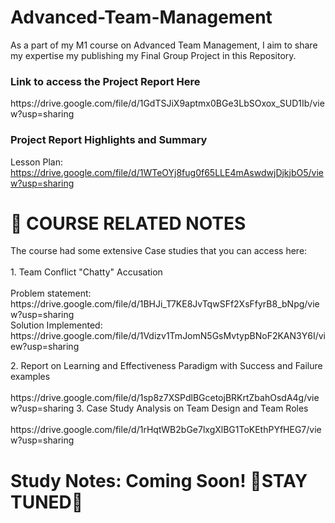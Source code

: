 # Advanced-Team-Management
As a part of my M1 course on Advanced Team Management, I aim to share my expertise my publishing my Final Group Project in this Repository. 

<h3> Link to access the Project Report Here </h3>
https://drive.google.com/file/d/1GdTSJiX9aptmx0BGe3LbSOxox_SUD1Ib/view?usp=sharing

<h3> Project Report Highlights and Summary </h3>

Lesson Plan: https://drive.google.com/file/d/1WTeOYj8fug0f65LLE4mAswdwjDjkjbO5/view?usp=sharing <br>

<h1> 📓 COURSE RELATED NOTES  </h1>

<p> The course had some extensive Case studies that you can access here: <br> <br>
1. Team Conflict "Chatty" Accusation <br><br>
  Problem statement: https://drive.google.com/file/d/1BHJi_T7KE8JvTqwSFf2XsFfyrB8_bNpg/view?usp=sharing <br>
  Solution Implemented: https://drive.google.com/file/d/1Vdizv1TmJomN5GsMvtypBNoF2KAN3Y6I/view?usp=sharing <br> </p>
  2. Report on Learning and Effectiveness Paradigm with Success and Failure examples<br><br>
  https://drive.google.com/file/d/1sp8z7XSPdlBGcetojBRKrtZbahOsdA4g/view?usp=sharing
  3. Case Study Analysis on Team Design and Team Roles<br><br>
  https://drive.google.com/file/d/1rHqtWB2bGe7lxgXlBG1ToKEthPYfHEG7/view?usp=sharing

<h1> Study Notes: Coming Soon! 🌸STAY TUNED🌸 </h1>
